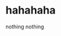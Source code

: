 # hahahaha
nothing                                                               nothing                                                                                                                                                                   
